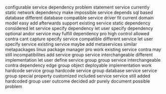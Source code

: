 configurable service dependency problem statement service currently static network dependency make impossible service depends sql based database different database compatible service driver fit current domain model easy add afterwards support existing service static dependency considered let service specify dependency let user specify dependency optional andor service may fulfill dependency pro high control allowed contra cant capture specify service compatible different service let user specify service existing service maybe add metaservices similar metapackages linux package manager pro work existing service contra may still incompatibilites add service group service interchangeable different implementation let user define service group group service interchangeable contra dependency edge group object deployable implementation work hardcode service group hardcode service group database service service group special property customized included service service still added hardcoded group user outcome decided adr purely document possible problem